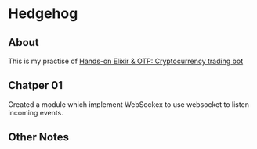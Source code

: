 # Hedgehog

## About

This is my practise of [Hands-on Elixir & OTP: Cryptocurrency trading bot](https://book.elixircryptobot.com/)

## Chatper 01

Created a module which implement WebSockex to use websocket to listen incoming events.

## Other Notes
